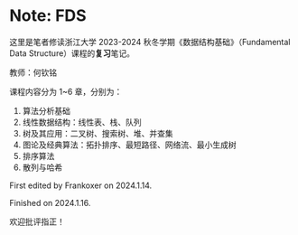 # Note: FDS

这里是笔者修读浙江大学 2023-2024 秋冬学期《数据结构基础》（Fundamental Data Structure）课程的**复习**笔记。

教师：何钦铭

课程内容分为 1~6 章，分别为：

1. 算法分析基础
2. 线性数据结构：线性表、栈、队列
3. 树及其应用：二叉树、搜索树、堆、并查集
4. 图论及经典算法：拓扑排序、最短路径、网络流、最小生成树
5. 排序算法
6. 散列与哈希

First edited by Frankoxer on 2024.1.14.

Finished on 2024.1.16.

欢迎批评指正！